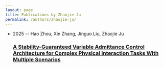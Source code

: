 ```yaml
---
layout: page
title: Publications by Zhaojie Ju
permalink: /authors/zhaojie-ju/
---
```


<ul class="post-list">
<li><span class='post-meta'>2025 -- Hao Zhou, Xin Zhang, Jinguo Liu, Zhaojie Ju</span><h3><a class='post-link' href='../../a-stability-guaranteed-variable-admittance-control-architecture-for-complex-physical-interaction-tasks-with-multiple-scenarios'>A Stability-Guaranteed Variable Admittance Control Architecture for Complex Physical Interaction Tasks With Multiple Scenarios</a></h3></li>

</ul>
